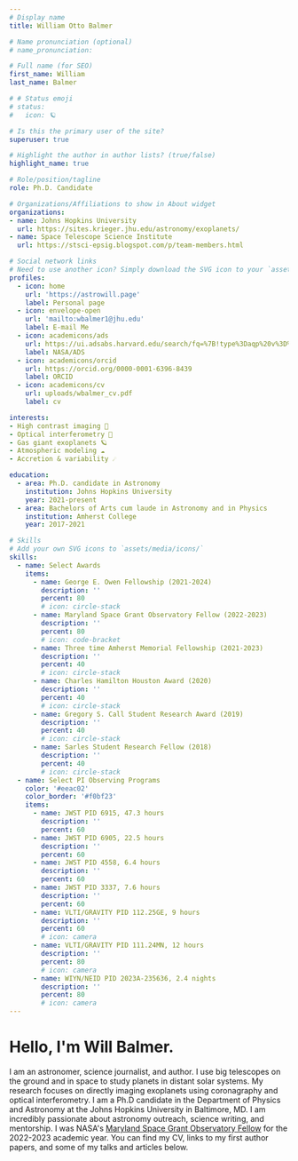 ```yaml
---
# Display name
title: William Otto Balmer

# Name pronunciation (optional)
# name_pronunciation: 

# Full name (for SEO)
first_name: William
last_name: Balmer

# # Status emoji
# status:
#   icon: 🪐

# Is this the primary user of the site?
superuser: true

# Highlight the author in author lists? (true/false)
highlight_name: true

# Role/position/tagline
role: Ph.D. Candidate

# Organizations/Affiliations to show in About widget
organizations:
- name: Johns Hopkins University
  url: https://sites.krieger.jhu.edu/astronomy/exoplanets/
- name: Space Telescope Science Institute
  url: https://stsci-epsig.blogspot.com/p/team-members.html

# Social network links
# Need to use another icon? Simply download the SVG icon to your `assets/media/icons/` folder.
profiles:
  - icon: home
    url: 'https://astrowill.page'
    label: Personal page
  - icon: envelope-open
    url: 'mailto:wbalmer1@jhu.edu'
    label: E-mail Me
  - icon: academicons/ads 
    url: https://ui.adsabs.harvard.edu/search/fq=%7B!type%3Daqp%20v%3D%24fq_database%7D&fq_database=(database%3Aastronomy%20OR%20database%3Aphysics)&q=author%3A%22Balmer%2C%20W.%20O.%22&sort=date%20desc%2C%20bibcode%20desc&p_=0
    label: NASA/ADS
  - icon: academicons/orcid
    url: https://orcid.org/0000-0001-6396-8439
    label: ORCID
  - icon: academicons/cv
    url: uploads/wbalmer_cv.pdf
    label: cv

interests:
- High contrast imaging 🌟
- Optical interferometry 💫
- Gas giant exoplanets 🪐
- Atmospheric modeling ☁️
- Accretion & variability ☄️

education:
  - area: Ph.D. candidate in Astronomy
    institution: Johns Hopkins University
    year: 2021-present
  - area: Bachelors of Arts cum laude in Astronomy and in Physics
    institution: Amherst College
    year: 2017-2021

# Skills
# Add your own SVG icons to `assets/media/icons/`
skills:
  - name: Select Awards
    items:
      - name: George E. Owen Fellowship (2021-2024)
        description: ''
        percent: 80
        # icon: circle-stack
      - name: Maryland Space Grant Observatory Fellow (2022-2023)
        description: ''
        percent: 80
        # icon: code-bracket
      - name: Three time Amherst Memorial Fellowship (2021-2023)
        description: ''
        percent: 40
        # icon: circle-stack
      - name: Charles Hamilton Houston Award (2020)
        description: ''
        percent: 40
        # icon: circle-stack
      - name: Gregory S. Call Student Research Award (2019)
        description: ''
        percent: 40
        # icon: circle-stack
      - name: Sarles Student Research Fellow (2018)
        description: ''
        percent: 40
        # icon: circle-stack
  - name: Select PI Observing Programs
    color: '#eeac02'
    color_border: '#f0bf23'
    items:
      - name: JWST PID 6915, 47.3 hours
        description: ''
        percent: 60
      - name: JWST PID 6905, 22.5 hours
        description: ''
        percent: 60
      - name: JWST PID 4558, 6.4 hours
        description: ''
        percent: 60
      - name: JWST PID 3337, 7.6 hours
        description: ''
        percent: 60
      - name: VLTI/GRAVITY PID 112.25GE, 9 hours
        description: ''
        percent: 60
        # icon: camera
      - name: VLTI/GRAVITY PID 111.24MN, 12 hours
        description: ''
        percent: 80
        # icon: camera
      - name: WIYN/NEID PID 2023A-235636, 2.4 nights
        description: ''
        percent: 80
        # icon: camera
---
```


# Hello, I'm Will Balmer.

I am an astronomer, science journalist, and author. I use big telescopes on the ground and in space to study planets in distant solar systems. My research focuses on directly imaging exoplanets using coronagraphy and optical interferometry. I am a Ph.D candidate in the Department of Physics and Astronomy at the Johns Hopkins University in Baltimore, MD. I am incredibly passionate about astronomy outreach, science writing, and mentorship. I was NASA's [Maryland Space Grant Observatory Fellow](https://md.spacegrant.org/about-mdsgc/our-people/) for the 2022-2023 academic year. You can find my CV, links to my first author papers, and some of my talks and articles below.
<!-- {style="text-align: justify;"} -->